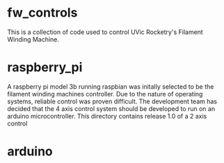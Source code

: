 # fw_controls
This is a collection of code used to control UVic Rocketry's Filament Winding Machine.

# raspberry_pi
A raspberry pi model 3b running raspbian was initally selected to be the filament winding machines controller. Due to the nature of operating systems, reliable control was proven difficult. The development team has decided that the 4 axis control system should be developed to run on an arduino microcontroller. This directory contains release 1.0 of a 2 axis control 

# arduino
